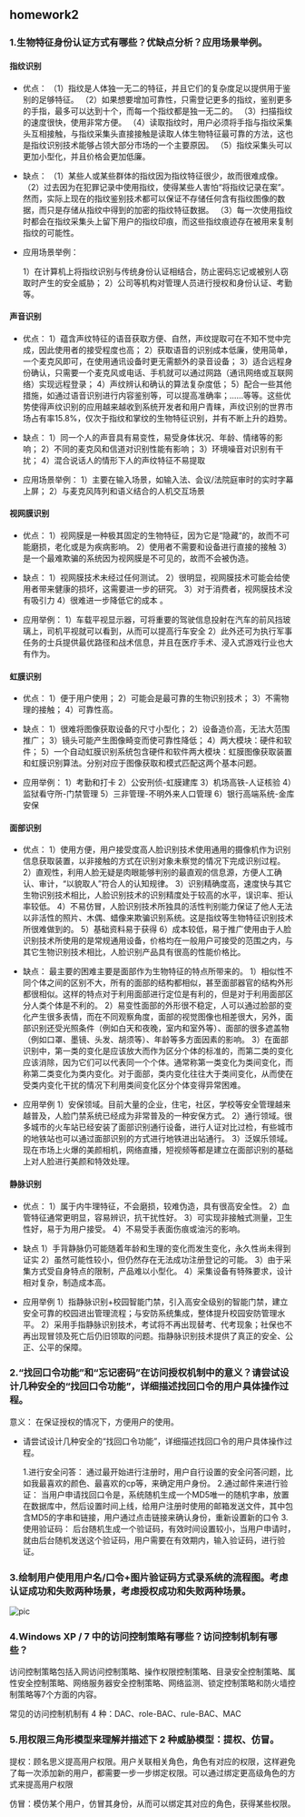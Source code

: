## homework2

### 1.生物特征身份认证方式有哪些？优缺点分析？应用场景举例。

#### 指纹识别
  
- 优点：
  （1）指纹是人体独一无二的特征，并且它们的复杂度足以提供用于鉴别的足够特征。
  （2）如果想要增加可靠性，只需登记更多的指纹，鉴别更多的手指，最多可以达到十个，而每一个指纹都是独一无二的。
  （3）扫描指纹的速度很快，使用非常方便。
  （4）读取指纹时，用户必须将手指与指纹采集头互相接触，与指纹采集头直接接触是读取人体生物特征最可靠的方法，这也是指纹识别技术能够占领大部分市场的一个主要原因。
  （5）指纹采集头可以更加小型化，并且价格会更加低廉。
- 缺点：
  （1）某些人或某些群体的指纹因为指纹特征很少，故而很难成像。
  （2）过去因为在犯罪记录中使用指纹，使得某些人害怕“将指纹记录在案”。然而，实际上现在的指纹鉴别技术都可以保证不存储任何含有指纹图像的数据，而只是存储从指纹中得到的加密的指纹特征数据。
  （3）每一次使用指纹时都会在指纹采集头上留下用户的指纹印痕，而这些指纹痕迹存在被用来复制指纹的可能性。

- 应用场景举例：
  
  1）在计算机上将指纹识别与传统身份认证相结合，防止密码忘记或被别人窃取时产生的安全威胁；
  2）公司等机构对管理人员进行授权和身份认证、考勤等。


#### 声音识别

- 优点：
  1）蕴含声纹特征的语音获取方便、自然，声纹提取可在不知不觉中完成，因此使用者的接受程度也高；
  2）获取语音的识别成本低廉，使用简单，一个麦克风即可，在使用通讯设备时更无需额外的录音设备；
  3）适合远程身份确认，只需要一个麦克风或电话、手机就可以通过网路（通讯网络或互联网络）实现远程登录；
  4）声纹辨认和确认的算法复杂度低；
  5）配合一些其他措施，如通过语音识别进行内容鉴别等，可以提高准确率；……等等。这些优势使得声纹识别的应用越来越收到系统开发者和用户青睐，声纹识别的世界市场占有率15.8%，仅次于指纹和掌纹的生物特征识别，并有不断上升的趋势。
- 缺点：
  1）同一个人的声音具有易变性，易受身体状况、年龄、情绪等的影响；
  2）不同的麦克风和信道对识别性能有影响；
  3）环境噪音对识别有干扰；
  4）混合说话人的情形下人的声纹特征不易提取

- 应用场景举例：
  1）主要在输入场景，如输入法、会议/法院庭审时的实时字幕上屏；
  2）与麦克风阵列和语义结合的人机交互场景

#### 视网膜识别

- 优点：
  1）视网膜是一种极其固定的生物特征，因为它是“隐藏“的，故而不可能磨损，老化或是为疾病影响。
  2）使用者不需要和设备进行直接的接触
  3）是一个最难欺骗的系统因为视网膜是不可见的，故而不会被伪造。

- 缺点：
  1）视网膜技术未经过任何测试。
  2）很明显，视网膜技术可能会给使用者带来健康的损坏，这需要进一步的研究。
  3）对于消费者，视网膜技术没有吸引力
  4）很难进一步降低它的成本 。

- 应用举例：
  1）车载平视显示器，可将重要的驾驶信息投射在汽车的前风挡玻璃上，司机平视就可以看到，从而可以提高行车安全
  2）此外还可为执行军事任务的士兵提供最优路径和战术信息，并且在医疗手术、浸入式游戏行业也大有作为。

#### 虹膜识别

- 优点：
  1）便于用户使用；
  2）可能会是最可靠的生物识别技术；
  3）不需物理的接触；
  4）可靠性高。

- 缺点：
  1）很难将图像获取设备的尺寸小型化；
  2）设备造价高，无法大范围推广；
  3）镜头可能产生图像畸变而使可靠性降低；
  4）两大模块：硬件和软件；
  5）一个自动虹膜识别系统包含硬件和软件两大模块：虹膜图像获取装置和虹膜识别算法。分别对应于图像获取和模式匹配这两个基本问题。

- 应用举例：
  1）考勤和打卡
  2）公安刑侦-虹膜建库
  3）机场高铁-人证核验
  4）监狱看守所-门禁管理
  5）三非管理-不明外来人口管理
  6）银行高端系统-金库安保

#### 面部识别

- 优点：
  1）使用方便，用户接受度高人脸识别技术使用通用的摄像机作为识别信息获取装置，以非接触的方式在识别对象未察觉的情况下完成识别过程。
  2）直观性，利用人脸无疑是肉眼能够判别的最直观的信息源，方便人工确认、审计，“以貌取人”符合人的认知规律。
  3）识别精确度高，速度快与其它生物识别技术相比，人脸识别技术的识别精度处于较高的水平，误识率、拒认率较低。
  4）不易仿冒，人脸识别技术所独具的活性判别能力保证了他人无法以非活性的照片、木偶、蜡像来欺骗识别系统。这是指纹等生物特征识别技术所很难做到的。
  5）基础资料易于获得
  6）成本较低，易于推广使用由于人脸识别技术所使用的是常规通用设备，价格均在一般用户可接受的范围之内，与其它生物识别技术相比，人脸识别产品具有很高的性能价格比。

- 缺点：
  最主要的困难主要是面部作为生物特征的特点所带来的。
  1）相似性不同个体之间的区别不大，所有的面部的结构都相似，甚至面部器官的结构外形都很相似。这样的特点对于利用面部进行定位是有利的，但是对于利用面部区分人类个体是不利的。
  2）易变性面部的外形很不稳定，人可以通过脸部的变化产生很多表情，而在不同观察角度，面部的视觉图像也相差很大，另外，面部识别还受光照条件（例如白天和夜晚，室内和室外等）、面部的很多遮盖物（例如口罩、墨镜、头发、胡须等）、年龄等多方面因素的影响。
  3）在面部识别中，第一类的变化是应该放大而作为区分个体的标准的，而第二类的变化应该消除，因为它们可以代表同一个个体。通常称第一类变化为类间变化，而称第二类变化为类内变化。对于面部，类内变化往往大于类间变化，从而使在受类内变化干扰的情况下利用类间变化区分个体变得异常困难。

- 应用举例
  1）安保领域。目前大量的企业，住宅，社区，学校等安全管理越来越普及，人脸门禁系统已经成为非常普及的一种安保方式。
  2）通行领域。很多城市的火车站已经安装了面部识别通行设备，进行人证对比过检，有些城市的地铁站也可以通过面部识别的方式进行地铁进出站通行。
  3）泛娱乐领域。现在市场上火爆的美颜相机，网络直播，短视频等都是建立在面部识别的基础上对人脸进行美颜和特效处理。

#### 静脉识别

- 优点：
  1）属于内牛理特征，不会磨损，较难伪造，具有很高安全性。
  2）血管特征通常更明显，容易辨识，抗干扰性好。
  3）可实现非接触式测量，卫生性好，易于为用户接受。
  4）不易受手表面伤痕或油污的影响。

- 缺点
  1）手背静脉仍可能随着年龄和生理的变化而发生变化，永久性尚未得到证实
  2）虽然可能性较小，但仍然存在无法成功注册登记的可能。
  3）由于采集方式受自身特点的限制，产品难以小型化。
  4）采集设备有特殊要求，设计相对复杂，制造成本高。

- 应用举例
  1）指静脉识别+校园智能门禁，引入高安全级别的智能门禁，建立安全可靠的校园进出管理流程；与安防系统集成，整体提升校园安防管理水平。
  2）采用手指静脉识别技术，考试将不再出现替考、代考现象；社保也不再出现冒领及死亡后仍旧领取的问题。指静脉识别技术提供了真正的安全、公正、公平的保障。

### 2.“找回口令功能”和“忘记密码”在访问授权机制中的意义？请尝试设计几种安全的“找回口令功能”，详细描述找回口令的用户具体操作过程。

意义：
  在保证授权的情况下，方便用户的使用。

- 请尝试设计几种安全的“找回口令功能”，详细描述找回口令的用户具体操作过程。

  1.进行安全问答：
  通过最开始进行注册时，用户自行设置的安全问答问题，比如我最喜欢的颜色、最喜欢的cp等，来确定用户身份。
  2.通过邮件来进行验证：
  当用户申请找回口令是，系统随机生成一个MD5唯一的随机字串，放置在数据库中，然后设置时间上线，给用户注册时使用的邮箱发送文件，其中包含MD5的字串和链接，用户通过点击链接来确认身份，重新设置新的口令
  3.使用验证码：
  后台随机生成一个验证码，有效时间设置较小，当用户申请时，就由后台随机发送这个验证码，用户需要在有效期内，输入验证码，进行验证。


### 3.绘制用户使用用户名/口令+图片验证码方式录系统的流程图。考虑认证成功和失败两种场景，考虑授权成功和失败两种场景。

![pic](image/process.jpg)

### 4.Windows XP / 7 中的访问控制策略有哪些？访问控制机制有哪些？

访问控制策略包括入网访问控制策略、操作权限控制策略、目录安全控制策略、属性安全控制策略、网络服务器安全控制策略、网络监测、锁定控制策略和防火墙控制策略等7个方面的内容。

常见的访问控制机制有 4 种：DAC、role-BAC、rule-BAC、MAC

### 5.用权限三角形模型来理解并描述下 2 种威胁模型：提权、仿冒。

提权：顾名思义提高用户权限。用户关联相关角色，角色有对应的权限，这样避免了每一次添加新的用户，都需要一步一步绑定权限。可以通过绑定更高级角色的方式来提高用户权限

仿冒：模仿某个用户，仿冒其身份，从而可以绑定其对应的角色，获得某些权限。
